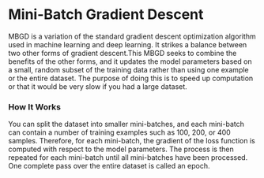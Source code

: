 # Mini-Batch Gradient Descent 

MBGD is a variation of the standard gradient descent optimization algorithm used in machine learning and deep learning. It strikes a balance between two other forms of gradient descent.This MBGD seeks to combine the benefits of the other forms, and it updates the model parameters based on a small, random subset of the training data rather than using one example or the entire dataset. The purpose of doing this is to speed up computation or that it would be very slow if you had a large dataset. 

### How It Works 

You can split the dataset into smaller mini-batches, and each mini-batch can contain a number of training examples such as 100, 200, or 400 samples. Therefore, for each mini-batch, the gradient of the loss function is computed with respect to the model parameters. The process is then repeated for each mini-batch until all mini-batches have been processed. One complete pass over the entire dataset is called an epoch. 
